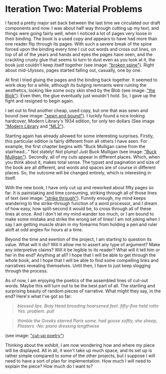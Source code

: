 # Iteration Two: Material Problems

I faced a pretty major set back between the last time we circulated our draft components and now. I was about half way through cutting up my text, and things were going fairly well, when I noticed a lot of pages very loose in their binding. The book is a used copy and appears to have had more than one reader flip through its pages. With such a severe break of the spine forced upon the binding every time I cut out words and cross out lines, on top of all of the years and hands and eyes the pages have seen, and the crackling crusty glue that seems to turn to dust even as you look at it, the book just couldn't keep itself together (see image: ["broken spine"](http://imageshack.us/photo/my-images/18/brokenspine.jpg/)). Right about mid-*Ulysses*, pages started falling out, casually, one by one.

At first I tried gluing the pages and the binding back together. It seemed to work okay for a while, although its bulging remnants were ruining the aesthetics, looking like some oozy skin shed by the Blob (see image: ["the Blob"](http://imageshack.us/photo/my-images/201/theblob.jpg/)). Even then, the glue eventually just wouldn't hold. So, I gave up the fight and resigned to begin again.

I set out to find another cheap, used copy, but one that was sewn and bound (see image: ["sewn and bound"](http://imageshack.us/photo/my-images/14/sewnandbound.jpg/)). I luckily found a nice looking hardcover, Modern Library's 1934 edition, for only ten dollars (See image ["Modern Library](http://imageshack.us/photo/my-images/853/modernlibrary.jpg/) and ["ML2"](http://imageshack.us/photo/my-images/820/ml2ih.jpg/)). 

Starting again has already allowed for some interesting surprises. Firstly, this particular edition is fairly different from all others I have seen. For example, the first chapter begins with "Buck Mulligan came from the stairhead..." Not stately! Not plump! Just Buck Mulligan (see image: ["Buck Mulligan"](http://imageshack.us/photo/my-images/259/buckmulligan.jpg/)). Secondly, all of my cuts appear in different places. Which, when you think about it, makes total sense. The typset and pagination and size of the book are all different, and words and spaces are of course in different places. So, the outcome will be changed entirely, which is interesting in itself.

With the new book, I have only cut up and reworked about fifty pages so far. It is painstaking and time consuming, striking through all of those lines of text (see image: ["strike through"](http://imageshack.us/photo/my-images/69/strikethrough.jpg/)). Funnily enough, my mind keeps wandering to the strike-through function of a word processor, and I  dream of how easy, how split-second it would be, to cross through all of these lines at once. And I don't let my mind wander too much, or I am bound to make some mistake and strike the wrong set of lines! I am not joking when I say I am getting muscle strain in my forearms from holding a pen and ruler aloft at odd angles for hours at a time.

Beyond the time and exertion of the project, I am starting to question its value. What will it do? Will it allow me to assert any type of argument? Make any interpretive claims? Will it be legible to its reader? What will it tell him or her in the end? Anything at all? I hope that I will be able to get through the whole book, and I hope that I will be able to find some compelling links and narratives revealing themselves. Until then, I have to just keep slogging through the process.

As of now, I am enjoying the poetics of the assembled lines of cut-out words. Maybe this will turn out to be the best part of all. The startling and surprising beauty of random pieces of narrative. What might they say, in the end? Here's what I've got so far:

>*blessed lips.*
*Bray Head brooding hoarsened feet.*
*fifty-five held rotto*
*Yes. problem. pull*

>*thimble the Greeks
starred Paris 
some.
had goose softly,
she sheep, Plasters
-No: piano dressing lengthwise*

(see image: ["cut-up poetry"](http://imageshack.us/photo/my-images/829/cutuppoetry.jpg/))

Thinking about the exhibit, I am now wondering how and where my piece will be displayed. All in all, it won't take up much space, and its set up is rather simple compared to some of the other projects, but I suppose I will need to have a sort of plan for implementation. How much I will need to explain the piece? How much do I want to? 
